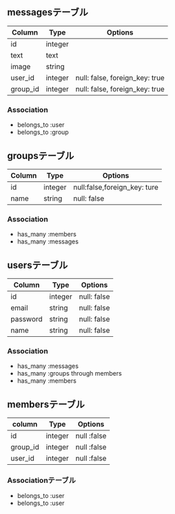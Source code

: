 ## messagesテーブル
|Column|Type|Options|
|------|----|-------|
|id|integer||
|text|text||
|image|string||
|user_id|integer|null: false, foreign_key: true|
|group_id|integer|null: false, foreign_key: true|
 ### Association
 - belongs_to :user
 - belongs_to :group

## groupsテーブル
|Column|Type|Options|
|------|----|-------|
|id|integer|null:false,foreign_key: ture|
|name|string|null: false|
### Association
- has_many :members
- has_many :messages

## usersテーブル
|Column|Type|Options|
|------|----|-------|
|id|integer|null: false|
|email|string|null: false|
|password|string|null: false|
|name|string|null: false|
### Association
- has_many :messages
- has_many :groups through members
- has_many :members

## membersテーブル
|column|Type|Options|
|------|----|-------|
|id|integer|null :false|
|group_id|integer|null :false|
|user_id|integer|null :false|
### Associationテーブル
- belongs_to :user
- belongs_to :user


